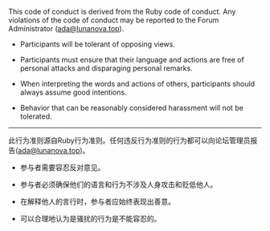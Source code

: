 This code of conduct is derived from the Ruby code of conduct. Any violations of the code of conduct may be reported to the Forum Administrator (ada@lunanova.top).

- Participants will be tolerant of opposing views.

- Participants must ensure that their language and actions are free of personal attacks and disparaging personal remarks.

- When interpreting the words and actions of others, participants should always assume good intentions.

- Behavior that can be reasonably considered harassment will not be tolerated.

---

此行为准则源自Ruby行为准则。任何违反行为准则的行为都可以向论坛管理员报告(ada@lunanova.top)。

- 参与者需要容忍反对意见。

- 参与者必须确保他们的语言和行为不涉及人身攻击和贬低他人。

- 在解释他人的言行时，参与者应始终表现出善意。

- 可以合理地认为是骚扰的行为是不能容忍的。
